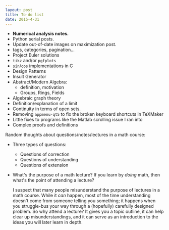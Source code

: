 ```yaml
---
layout: post
title: To-do list
date: 2015-4-31
---
```


* **Numerical analysis notes.**
* Python serial posts.
* Update out-of-date images on maximization post.
* tags, categories, pagination...
* Project Euler solutions
* `tikz` and/or `pgfplots`
* `sin`/`cos` implementations in C
* Design Patterns
* Insult Generator
* Abstract/Modern Algebra:
  - definition, motivation
  - Groups, Rings, Fields
* Algebraic graph theory
* Definition/explanation of a limit
* Continuity in terms of open sets.
* Removing `appmenu-qt5` to fix the broken keyboard shortcuts in TeXMaker
* Little fixes to programs like the Matlab scrolling issue I ran into
* Complex proofs and definitions


Random thoughts about questions/notes/lectures in a math course:

* Three types of questions:
  - Questions of correction
  - Questions of understanding
  - Questions of extension
* What's the purpose of a math lecture? If you learn by *doing* math, then what's the point of attending a lecture?

  I suspect that many people misunderstand the purpose of lectures in a math course. While it *can* happen, most of the time understanding doesn't come from someone telling you something; it happens when you struggle-bus your way through a (hopefully) carefully designed problem. So why attend a lecture? It gives you a topic outline, it can help clear up misunderstandings, and it can serve as an introduction to the ideas you will later learn in depth.
